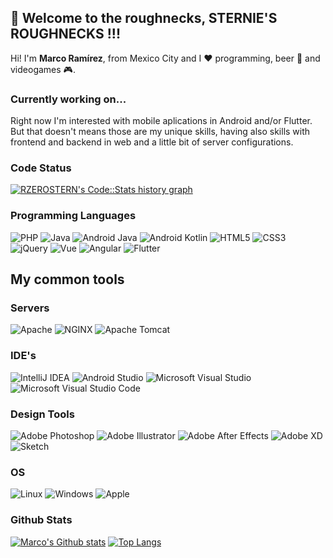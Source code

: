 ## :wave: Welcome to the roughnecks, STERNIE'S ROUGHNECKS !!!

Hi! I'm **Marco Ramírez**, from Mexico City and I :heart: programming, beer :beer: and videogames :video_game:.

### Currently working on...
Right now I'm interested with mobile aplications in Android and/or Flutter. But that doesn't means those are my unique skills, having also skills with frontend and backend in web and a little bit of server configurations.

### Code Status
<a href="https://codestats.net/users/rzerostern">
  <img src='https://codestats-readme.wegfan.cn/history-graph/rzerostern?width=850&height=300&history_days=15&max_languages=12&language_colors=["3e4053","f15854","5da5da","faa43a","60bd68","f17cb0","b2912f","00897b","b276b2","ffc0cb","cddc39","7e57c2","bdbdbd"]' alt="RZEROSTERN's Code::Stats history graph" />
</a>

### Programming Languages
![PHP](https://img.shields.io/badge/Backend-PHP-informational?style=flat&logo=php&logoColor=white&color=success)
![Java](https://img.shields.io/badge/Backend-Java-informational?style=flat&logo=java&logoColor=white&color=success)
![Android Java](https://img.shields.io/badge/Android-Java-informational?style=flat&logo=android&logoColor=white&color=success)
![Android Kotlin](https://img.shields.io/badge/Android-Kotlin-informational?style=flat&logo=kotlin&logoColor=white&color=success)
![HTML5](https://img.shields.io/badge/Frontend-HTML5-informational?style=flat&logo=html5&logoColor=white&color=success)
![CSS3](https://img.shields.io/badge/Frontend-CSS3-informational?style=flat&logo=css3&logoColor=white&color=success)
![jQuery](https://img.shields.io/badge/Frontend-jQuery-informational?style=flat&logo=jquery&logoColor=white&color=success)
![Vue](https://img.shields.io/badge/Frontend-Vue-informational?style=flat&logo=javascript&logoColor=white&color=success)
![Angular](https://img.shields.io/badge/Frontend-Angular-informational?style=flat&logo=angular&logoColor=white&color=success)
![Flutter](https://img.shields.io/badge/Hybrid%20Mobile-Flutter-informational?style=flat&logo=flutter&logoColor=white&color=success)

## My common tools
### Servers
![Apache](https://img.shields.io/badge/Apache-informational?style=flat&logo=apache&logoColor=white)
![NGINX](https://img.shields.io/badge/NGINX-informational?style=flat&logo=nginx&logoColor=white)
![Apache Tomcat](https://img.shields.io/badge/Tomcat-informational?style=flat&logo=apache&logoColor=white)

### IDE's
![IntelliJ IDEA](http://img.shields.io/badge/IntelliJ%20IDEA-ff6bbc?style=flat-square&logo=intellij-idea&logoColor=ffffff)
![Android Studio](http://img.shields.io/badge/Android%20Studio-20bd81?style=flat-square&logo=android-studio&logoColor=ffffff)
![Microsoft Visual Studio](http://img.shields.io/badge/Microsoft%20Visual%20Studio-8a006c?style=flat-square&logo=visual-studio&logoColor=ffffff)
![Microsoft Visual Studio Code](http://img.shields.io/badge/Microsoft%20Visual%20Studio%20Code-2eabff?style=flat-square&logo=visual-studio-code&logoColor=ffffff)

### Design Tools
![Adobe Photoshop](http://img.shields.io/badge/Adobe%20Photoshop-informational?style=flat-square&logo=adobe-photoshop&logoColor=ffffff)
![Adobe Illustrator](http://img.shields.io/badge/Adobe%20Illustrator-orange?style=flat-square&logo=adobe-illustrator&logoColor=ffffff)
![Adobe After Effects](http://img.shields.io/badge/Adobe%20After%20Effects-blueviolet?style=flat-square&logo=adobe-after-effects&logoColor=ffffff)
![Adobe XD](http://img.shields.io/badge/Adobe%20XD-e300b9?style=flat-square&logo=adobe-xd&logoColor=ffffff)
![Sketch](http://img.shields.io/badge/Sketch-yellow?style=flat-square&logo=sketch&logoColor=ffffff)

### OS
![Linux](https://img.shields.io/badge/Linux-222222?style=flat-square&logo=linux&logoColor=FCC624b&link)
![Windows](http://img.shields.io/badge/Windows-0078D6?style=flat-square&logo=windows&logoColor=ffffff)
![Apple](https://img.shields.io/badge/MacOS-999999?style=flat-square&logo=Apple&logoColor=white)

### Github Stats
[![Marco's Github stats](https://github-readme-stats.vercel.app/api?username=rzerostern&theme=dracula)](https://github.com/rzerostern/github-readme-stats)
[![Top Langs](https://github-readme-stats.vercel.app/api/top-langs/?username=rzerostern&layout=compact&theme=dracula&show_icons=true)](https://github.com/rzerostern/github-readme-stats)
